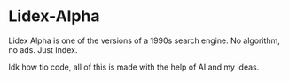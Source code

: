 # Lidex-Alpha

Lidex Alpha is one of the versions of a 1990s search engine. No algorithm, no ads. Just Index.

Idk how tio code, all of this is made with the help of AI and my ideas.
